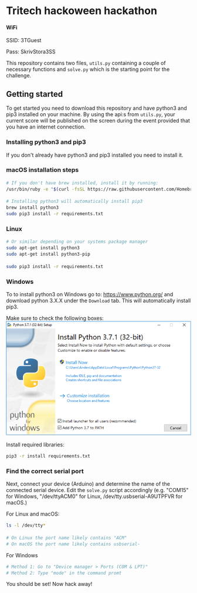 # Tritech hackoween hackathon

#### WiFi
SSID: 3TGuest

Pass: SkrivStora3SS


This repository contains two files, `utils.py` containing a couple of necessary functions and `solve.py` which is the starting point for the challenge.

## Getting started
To get started you need to download this repository and have python3 and pip3 installed on your machine. By using the api:s from `utils.py`, your current score will be published on the screen during the event provided that you have an internet connection.


### Installing python3 and pip3
If you don't already have python3 and pip3 installed you need to install it. 


### macOS installation steps
``` bash
# If you don't have brew installed, install it by running:
/usr/bin/ruby -e "$(curl -fsSL https://raw.githubusercontent.com/Homebrew/install/master/install)"

# Installing python3 will automatically install pip3
brew install python3
sudo pip3 install -r requirements.txt
```


### Linux
``` bash
# Or similar depending on your systems package manager
sudo apt-get install python3
sudo apt-get install python3-pip

sudo pip3 install -r requirements.txt
```


### Windows
To to install python3 on Windows go to: <https://www.python.org/> and download python 3.X.X under the `Download` tab.
This will automatically install pip3.

Make sure to check the following boxes:
![](/images/windows_python_setup.png)

Install required libraries:
``` bash
pip3 -r install requirements.txt
```


### Find the correct serial port
Next, connect your device (Arduino) and determine the name of the connected serial device. Edit the `solve.py` script accordingly (e.g. "COM15" for Windows, "/dev/ttyACM0" for Linux, /dev/tty.usbserial-A9UTPFVR for macOS.)

For Linux and macOS:
``` bash
ls -l /dev/tty*

# On Linux the port name likely contains "ACM"
# On macOS the port name likely contains usbserial-

```

For Windows
```bash
# Method 1: Go to "Device manager > Ports (COM & LPT)"
# Method 2: Type "mode" in the command promt
```

You should be set! Now hack away! 